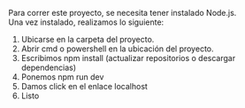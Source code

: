 Para correr este proyecto, se necesita tener instalado Node.js.\
Una vez instalado, realizamos lo siguiente:
1) Ubicarse en la carpeta del proyecto.
2) Abrir cmd o powershell en la ubicación del proyecto.
3) Escribimos npm install (actualizar repositorios o descargar dependencias)
4) Ponemos npm run dev
5) Damos click en el enlace localhost
6) Listo 
